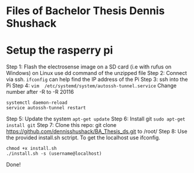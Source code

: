 # Files of Bachelor Thesis Dennis Shushack
# Setup the rasperry pi

Step 1: Flash the electrosense image on a SD card (i.e with rufus on Windows) on Linux use dd command of the unzipped file
Step 2: Connect via ssh. `ifconfig` can help find the IP address of the Pi
Step 3: ssh into the Pi
Step 4: `vim  /etc/systemd/system/autossh-tunnel.service` Change number after -R to -R 20116
```
systemctl daemon-reload
service autossh-tunnel restart 
```
Step 5: Update the system `apt-get update`
Step 6: Install git `sudo apt-get install git`
Step 7: Clone this repo: git clone https://github.com/dennisshushack/BA_Thesis_ds.git to /root/
Step 8: Use the provided install.sh sctript. To get the localhost use ifconfig.
```
chmod +x install.sh
./install.sh -s (username@localhost)
```

Done!
